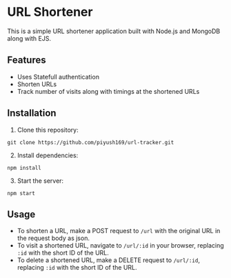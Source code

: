 # URL Shortener

This is a simple URL shortener application built with Node.js and MongoDB along with EJS.

## Features

- Uses Statefull authentication
- Shorten URLs 
- Track number of visits along with timings at the shortened URLs

## Installation

1. Clone this repository:
```
git clone https://github.com/piyush169/url-tracker.git
```
2. Install dependencies:
```
npm install
```
3. Start the server:
```
npm start
```
## Usage

- To shorten a URL, make a POST request to `/url` with the original URL in the request body as json.
- To visit a shortened URL, navigate to `/url/:id` in your browser, replacing `:id` with the short ID of the URL.
- To delete a shortened URL, make a DELETE request to `/url/:id`, replacing `:id` with the short ID of the URL.
